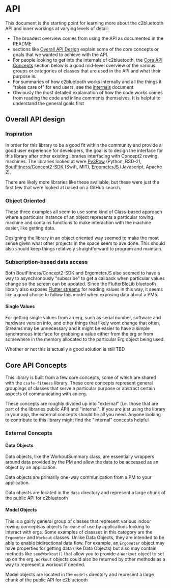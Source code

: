 # API

This document is the starting point for learning more about the c2bluetooth API and inner workings at varying levels of detail:

- The broadest overview comes from using the API as documented in the README
- sections like [Overall API Design](#overall-api-design) explain some of the core concepts or goals that we wanted to achieve with the API.
- For people looking to get into the internals of c2bluetooth,  the [Core API Concepts](#core-api-concepts) section below is a good mid-level overview of the various groups or categories of classes that are used in the API and what their purpose is.
- For summaries of how c2bluetooth works internally and all the things it "takes care of" for end users, see the [internals](internals.md) document
- Obviously the most detailed explaination of how the code works comes from reading the code and inline comments themselves. It is helpful to understand the general goals first 



## Overall API design

### Inspiration
In order for this library to be a good fit within the community and provide a good user experience for developers, the goal is to design the interface for this library after other existing libraries interfacing with Concept2 rowing machines. The libraries looked at were [Py3Row](https://github.com/droogmic/Py3Row) (Python, BSD-2), [BoutFitness/Concept2-SDK](https://github.com/BoutFitness/Concept2-SDK) (Swift, MIT), [ErgometerJS](https://github.com/tijmenvangulik/ErgometerJS) (Javascript, Apache 2).

There are likely more libraries like these available, but these were just the first few that were looked at based on a GitHub search.

### Object Oriented
These three examples all seem to use some kind of Class-based approach where a particular instance of an object represents a particular rowing machine and contains functions to make interaction with the machine easier, like getting data. 

Designing the library in an object oriented way seemed to make the most sense given what other projects in the space seem to ave done. This should also should keep things relatively straightforward to program and maintain.

### Subscription-based data access
Both BoutFitness/Concept2-SDK and ErgometerJS also seemed to have a way to asynchronously "subscribe" to get a callback when particular values change so the screen can be updated. Since the FlutterBleLib bluetooth library also exposes [Flutter streams](https://apgapg.medium.com/using-streams-in-flutter-62fed41662e4) for reading values in this way, it seems like a good choice to follow this model when exposing data about a PM5.

#### Single Values
For getting single values from an erg, such as serial number, software and hardware version info, and other things that likely wont change that often, Streams may be unnecessary and it might be easier to have a simple synchronous interface for grabbing a value either from the erg or from somewhere in the memory allocated to the particular Erg object being used.

Whether or not this is actually a good solution is still TBD

<!-- ### Modularity
Since a lot of the architecture is already provided by FlutterBleLib and will likely just pass through most of the aspects of the existing bluetooth APIs, it seems like it may be useful to make this passthrough more explicit. By duplicating any of the types and methods exposed by FlutterBleLib this package will be be more able to maintain a stable API, even in the event that there is a technical need (or desire from users) to be able to change the underlying bluetooth implementation, potentially even grouping the methods that handle the actual bluetooth access into a class/interface. This is something whtat would be helpful to keep in mind during initial development but shouldn't take too much energy until later versions. -->



## Core API Concepts

This library is built from a few core concepts, some of which are shared with the `csafe-fitness` library. These core concepts represent general groupings of classes that serve a particular purpose or abstract certain aspects of communicating with an erg.

These concepts are roughly divided up into "external" (i.e. those that are part of the libraries public API) and "internal". If you are just using the library in your app, the external concepts should be all you need. Anyone looking to contribute to this library might find the "internal" concepts helpful 

### External Concepts
#### Data Objects
Data objects, like the WorkoutSummary class, are  essentially wrappers around data provided by the PM and allow the data to be accessed as an object by an application.

Data objects are primarily one-way communication from a PM to your application.

Data objects are located in the `data` directory and represent a large chunk of the public API for c2bluetooth


#### Model Objects
This is a gairly general group of classes that represent various indoor rowing conceptsas objects for ease of use by applications looking to interact with ergs. Some examples of classses in this category are the `Ergometer` and `Workout` classes. Unlike Data Objects, they are intended to be able to enable bidirectional data flow. For example, an `Ergometer` object may have properties for getting data (like Data Objects) but also may contain methods like `sendWorkout()` that allow you to provide a `Workout` object to set up on the erg. `Workout` objects could also be returned by other methods as a way to represent a workout if needed.  

Model objects are located in the `models` directory and represent a large chunk of the public API for c2bluetooth
